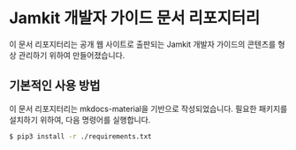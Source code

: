 # Jamkit 개발자 가이드 문서 리포지터리

이 문서 리포지터리는 공개 웹 사이트로 출판되는 Jamkit 개발자 가이드의 콘텐츠를 형상 관리하기 위하여 만들어졌습니다.

## 기본적인 사용 방법

이 문서 리포지터리는 mkdocs-material을 기반으로 작성되었습니다. 필요한 패키지를 설치하기 위하여, 다음 명령어를 실행합니다.

```bash
$ pip3 install -r ./requirements.txt
```

